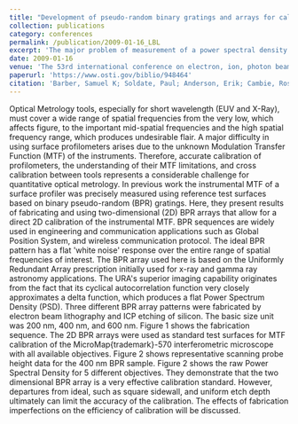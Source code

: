 ```yaml
---
title: "Development of pseudo-random binary gratings and arrays for calibration of surface profile metrology tools"
collection: publications
category: conferences
permalink: /publication/2009-01-16_LBL
excerpt: 'The major problem of measurement of a power spectral density (PSD) distribution of the surface heights with surface profilometers arises due to the unknown Modulation Transfer Function (MTF) of the instruments. The MTF tends to distort the PSD at higher spatial frequencies. It has been suggested [Proc. SPIE 7077-7, (2007), Opt. Eng. 47 (7), 073602-1-5 (2008)] that the instrumental MTF of a surface profiler can be precisely measured using standard test surfaces based on binary pseudo-random (BPR) patterns. In the cited work, a one dimensional (1D) realization of the suggested method based on use of BPR gratings has been demonstrated. Here, we present recent achievements made in fabricating and using two-dimensional (2D) BPR arrays that allow for a direct 2D calibration of the instrumental MTF. The 2D BPRAs were used as standard test surfaces for 2D MTF calibration of the MicromapTM-570 interferometric microscope with all available objectives...' 
date: 2009-01-16
venue: 'The 53rd international conference on electron, ion, photon beam technology and nanofabrication, May 26-29, 2009, Marco Island, FL, United States'
paperurl: 'https://www.osti.gov/biblio/948464'
citation: 'Barber, Samuel K; Soldate, Paul; Anderson, Erik; Cambie, Rosanna; McKinney, Wayne R; Takacs, Peter Z; Voronov, Dmytro L; Yashchuk, Valeriy V'
---
```


Optical Metrology tools, especially for short wavelength (EUV and X-Ray), must cover a wide range of spatial frequencies from the very low, which affects figure, to the important mid-spatial frequencies and the high spatial frequency range, which produces undesirable flair. A major difficulty in using surface profilometers arises due to the unknown Modulation Transfer Function (MTF) of the instruments. Therefore, accurate calibration of profilometers, the understanding of their MTF limitations, and cross calibration between tools represents a considerable challenge for quantitative optical metrology. In previous work the instrumental MTF of a surface profiler was precisely measured using reference test surfaces based on binary pseudo-random (BPR) gratings. Here, they present results of fabricating and using two-dimensional (2D) BPR arrays that allow for a direct 2D calibration of the instrumental MTF. BPR sequences are widely used in engineering and communication applications such as Global Position System, and wireless communication protocol. The ideal BPR pattern has a flat 'white noise' response over the entire range of spatial frequencies of interest. The BPR array used here is based on the Uniformly Redundant Array prescription initially used for x-ray and gamma ray astronomy applications. The URA's superior imaging capability originates from the fact that its cyclical autocorrelation function very closely approximates a delta function, which produces a flat Power Spectrum Density (PSD). Three different BPR array patterns were fabricated by electron beam lithography and ICP etching of silicon. The basic size unit was 200 nm, 400 nm, and 600 nm. Figure 1 shows the fabrication sequence. The 2D BPR arrays were used as standard test surfaces for MTF calibration of the MicroMap{trademark}-570 interferometric microscope with all available objectives. Figure 2 shows representative scanning probe height data for the 400 nm BPR sample. Figure 2 shows the raw Power Spectral Density for 5 different objectives. They demonstrate that the two dimensional BPR array is a very effective calibration standard. However, departures from ideal, such as square sidewall, and uniform etch depth ultimately can limit the accuracy of the calibration. The effects of fabrication imperfections on the efficiency of calibration will be discussed.
